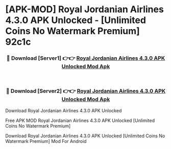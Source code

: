 # [APK-MOD] Royal Jordanian Airlines 4.3.0 APK Unlocked - [Unlimited Coins No Watermark Premium] 92c1c



<div align="center">
<h3>🔴 Download [Server1] 👉👉 <a href="https://momento.my/?title=Royal_Jordanian_Airlines_4.3.0_APK_Unlocked">Royal Jordanian Airlines 4.3.0 APK Unlocked Mod Apk</a></h3><br>

<h3>🔴 Download [Server2] 👉👉 <a href="https://momento.my/?title=Royal_Jordanian_Airlines_4.3.0_APK_Unlocked">Royal Jordanian Airlines 4.3.0 APK Unlocked Mod Apk</a></h3>
</div>



Download Royal Jordanian Airlines 4.3.0 APK Unlocked 

Free APK MOD Royal Jordanian Airlines 4.3.0 APK Unlocked [Unlimited Coins No Watermark Premium]

Download Royal Jordanian Airlines 4.3.0 APK Unlocked [Unlimited Coins No Watermark Premium] Mod For Android

